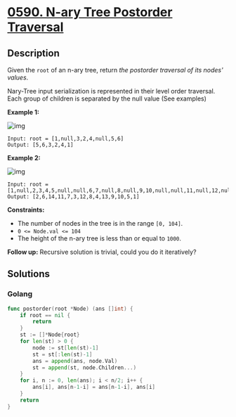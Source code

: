 # [0590. N-ary Tree Postorder Traversal](https://leetcode-cn.com/problems/n-ary-tree-postorder-traversal/)



## Description


Given the `root` of an n-ary tree, return *the postorder traversal of its nodes' values*.

Nary-Tree input serialization is represented in their level order traversal. Each group of children is separated by the null value (See examples)

 

**Example 1:**

![img](https://assets.leetcode.com/uploads/2018/10/12/narytreeexample.png)

```
Input: root = [1,null,3,2,4,null,5,6]
Output: [5,6,3,2,4,1]
```

**Example 2:**

![img](https://assets.leetcode.com/uploads/2019/11/08/sample_4_964.png)

```
Input: root = [1,null,2,3,4,5,null,null,6,7,null,8,null,9,10,null,null,11,null,12,null,13,null,null,14]
Output: [2,6,14,11,7,3,12,8,4,13,9,10,5,1]
```

 

**Constraints:**

- The number of nodes in the tree is in the range `[0, 104]`.
- `0 <= Node.val <= 104`
- The height of the n-ary tree is less than or equal to `1000`.

 

**Follow up:** Recursive solution is trivial, could you do it iteratively?







## Solutions

<!-- tabs:start -->

### **Golang**

```go
func postorder(root *Node) (ans []int) {
    if root == nil {
        return
    }
    st := []*Node{root}
    for len(st) > 0 {
        node := st[len(st)-1]
        st = st[:len(st)-1]
        ans = append(ans, node.Val)
        st = append(st, node.Children...)
    }
    for i, n := 0, len(ans); i < n/2; i++ {
        ans[i], ans[n-1-i] = ans[n-1-i], ans[i]
    }
    return
}
```

<!-- tabs:end -->